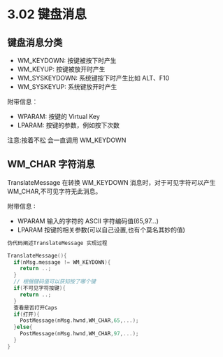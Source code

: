 # 3.02 键盘消息

## 键盘消息分类

- WM_KEYDOWN: 按键被按下时产生
- WM_KEYUP: 按键被放开时产生
- WM_SYSKEYDOWN: 系统键按下时产生比如 ALT、F10
- WM_SYSKEYUP: 系统键放开时产生

附带信息︰

- WPARAM: 按键的 Virtual Key
- LPARAM: 按键的参数，例如按下次数

注意:按着不松 会一直调用 WM_KEYDOWN

## WM_CHAR 字符消息

TranslateMessage 在转换 WM_KEYDOWN 消息时，对于可见字符可以产生 WM_CHAR,不可见字符无此消息。

附带信息 ∶

- WPARAM 输入的字符的 ASCII 字符编码值(65,97...)
- LPARAM 按键的相关参数(可以自己设置,也有个莫名其妙的值)

```cpp
伪代码阐述TranslateMessage 实现过程

TranslateMessage(){
  if(nMsg.message != WM_KEYDOWN){
    return ..;
  }
  // 根据键码值可以获知按了哪个键
  if(不可见字符按键){
    return ..;
  }
  查看是否打开Caps
  if(打开){
    PostMessage(nMsg.hwnd,WM_CHAR,65,...);
  }else{
    PostMessage(nMsg.hwnd,WM_CHAR,97,...);
  }
}

```
